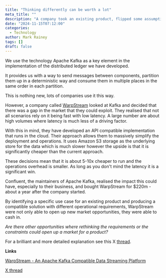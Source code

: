 ```yaml
---
title: "Thinking differently can be worth a lot"
meta_title: ""
description: "A company took an existing product, flipped some assumptions and got bought for $220m"
date: "2024-11-15T07:12:00"
categories:
  - Technology
author: Mark Rainey
tags: []
draft: false
---
```


We use the technology Apache Kafka as a key element in the implementation of the distributed ledger we have developed.

It provides us with a way to send messages between components, partition them up in a deterministic way and consume them in multiple places in the same order in each partition.

This is nothing new, lots of companies use it this way.

However, a company called [WarpStream](https://www.warpstream.com/) looked at Kafka and decided that there was a gap in the market that they could exploit. They realised that not all scenarios rely on it being fast with low latency. A large number are about high volumes where latency is much less of a driving factor.

With this in mind, they have developed an API compatible implementation that runs in the cloud. Their approach allows them to massively simplify the deployment and operations. It uses Amazon S3 storage as the underlying store for the data which is much slower however the upside is that it is significantly cheaper than the current approach.

These decisions mean that it is about 5-10x cheaper to run and the operations overhead is smaller. As long as you don't mind the latency it is a significant win.

Confluent, the maintainers of Apache Kafka, realised the impact this could have, especially to their business, and bought WarpStream for $220m - about a year after the company started.

By identifying a specific use case for an existing product and producing a compatible solution with different operational requirements, WarpStream were not only able to open up new market opportunities, they were able to cash in.

*Are there other opportunities where rethinking the requirements or the constraints could open up a market for a product?*

For a brilliant and more detailed explanation see this X [thread](https://x.com/BdKozlovski/status/1852725315203653841).

__Links__

[WarpStream - An Apache Kafka Compatible Data Streaming Platform](https://www.warpstream.com/)


[X thread](https://x.com/BdKozlovski/status/1852725315203653841)
